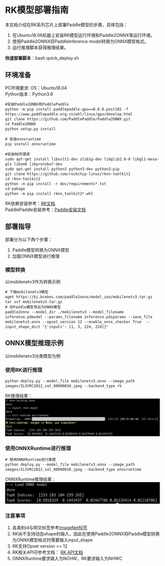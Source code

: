 # RK模型部署指南
本文档介绍在RK系列芯片上部署Paddle模型的步骤，具体包括：  
1. 在Ubuntu18.06机器上安装RK模型运行环境和Paddle2ONNX等运行环境。  
2. 使用Paddle2ONNX将PaddleInference model转换为ONNX模型格式。
3. 运行推理脚本获得推理结果。  

**快速部署脚本**：bash quick_deploy.sh

## 环境准备
PC环境要求:
OS：Ubuntu18.04  
Python版本：Python3.6  
```
#安装Paddle2ONNX和PaddlePaddle
python -m pip install paddlepaddle-gpu==0.0.0.post102 -f https://www.paddlepaddle.org.cn/whl/linux/gpu/develop.html
git clone https://github.com/PaddlePaddle/Paddle2ONNX.git
cd Paddle2ONNX
python setup.py install

# 安装onnxruntime
pip install onnxruntime

#安装RK所需库
sudo apt-get install libxslt1-dev zlib1g-dev libglib2.0-0 libgl1-mesa-glx libsm6 libprotobuf-dev
sudo apt-get install python3 python3-dev python3-pip
git clone https://github.com/rockchip-linux/rknn-toolkit2
cd rknn-toolkit2
python -m pip install -r doc/requirements*.txt
cd pakage
python -m pip install rknn_toolkit2*.whl
```
RK依赖安装参考：[RK文档](https://github.com/rockchip-linux/rknn-toolkit2/blob/master/doc/Rockchip_Quick_Start_RKNN_Toolkit2_CN-1.2.0.pdf)  
PaddlePaddle安装参考：[Paddle安装文档](https://www.paddlepaddle.org.cn/install/quick?docurl=/documentation/docs/zh/develop/install/pip/linux-pip.html)

## 部署指导
部署分为以下两个步骤：  
1. Paddle模型转换为ONNX模型
2. 加载ONNX模型进行推理
### 模型转换
以mobilenetv3作为转换示例
```
# 下载mobilenetv3模型
wget https://bj.bcebos.com/paddle2onnx/model_zoo/mobilenetv3.tar.gz
tar xvf mobilenetv3.tar.gz
# 将Paddle模型导出为ONNX模型
paddle2onnx --model_dir ./mobilenetv3 --model_filename inference.pdmodel --params_filename inference.pdiparams --save_file mobilenetv3.onnx --opset_version 12 --enable_onnx_checker True  --input_shape_dict "{'inputs': [1, 3, 224, 224]}"
```
## ONNX模型推理示例
以mobilenetv3分类模型为例
### 使用RK进行推理
```
python deploy.py --model_file mobilenetv3.onnx --image_path images/ILSVRC2012_val_00000010.jpeg --backend_type rk
```
RK推理结果：![图片](./imgs/class_rk.png)  
### 使用ONNXRuntime进行推理
```
# 使用ONNXRuntime进行推理
python deploy.py --model_file mobilenetv3.onnx --image_path images/ILSVRC2012_val_00000010.jpeg --backend_type onnxruntime
```
ONNXRuntime推理结果：![图片](./imgs/class_onnxruntime.png)
### 注意事项
1. 各类别id与明文标签参考[ImageNet标签](https://github.com/PaddlePaddle/PaddleClas/blob/release/2.3/deploy/utils/imagenet1k_label_list.txt)
2. RK尚不支持动态shape的输入，因此在使用Paddle2ONNX将Paddle模型转换为ONNX模型格式时需要输入input_shape
3. RK支持Opset version <= 12
4. RK相关API可参考文档： [RK API文档](https://github.com/rockchip-linux/rknn-toolkit2/blob/master/doc/Rockchip_User_Guide_RKNN_Toolkit2_CN-1.2.0.pdf)  
5. ONNXRuntime要求输入为NCHW，RK要求输入为NHWC
